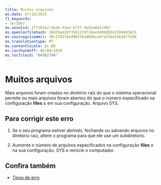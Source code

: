 ```yaml
---
title: Muitos arquivos
ms.date: 07/20/2015
f1_keywords:
- vbrID67
ms.assetid: 2ff203e2-bba6-43ae-b72f-8e92a881c98f
ms.openlocfilehash: 38d39ad20f350137d714ae5d09db5d2204b83621
ms.sourcegitcommit: f8c270376ed905f6a8896ce0fe25b4f4b38ff498
ms.translationtype: MT
ms.contentlocale: pt-BR
ms.lasthandoff: 06/04/2020
ms.locfileid: "84362794"
---
```

# <a name="too-many-files"></a>Muitos arquivos
Mais arquivos foram criados no diretório raiz do que o sistema operacional permite ou mais arquivos foram abertos do que o número especificado na configuração **files =** em sua configuração. Arquivo SYS.  
  
## <a name="to-correct-this-error"></a>Para corrigir este erro  
  
1. Se o seu programa estiver abrindo, fechando ou salvando arquivos no diretório raiz, altere o programa para que ele use um subdiretório.  
  
2. Aumente o número de arquivos especificados na configuração **files =** na sua configuração. SYS e reinicie o computador.  
  
## <a name="see-also"></a>Confira também

- [Tipos de erro](../../programming-guide/language-features/error-types.md)
